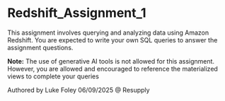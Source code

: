 ﻿# Redshift_Assignment_1

This assignment involves querying and analyzing data using Amazon Redshift. You are expected to write your own SQL queries to answer the assignment questions.

**Note:** The use of generative AI tools is not allowed for this assignment. However, you are allowed and encouraged to reference the materialized views to complete your queries

Authored by Luke Foley 06/09/2025 @ Resupply
